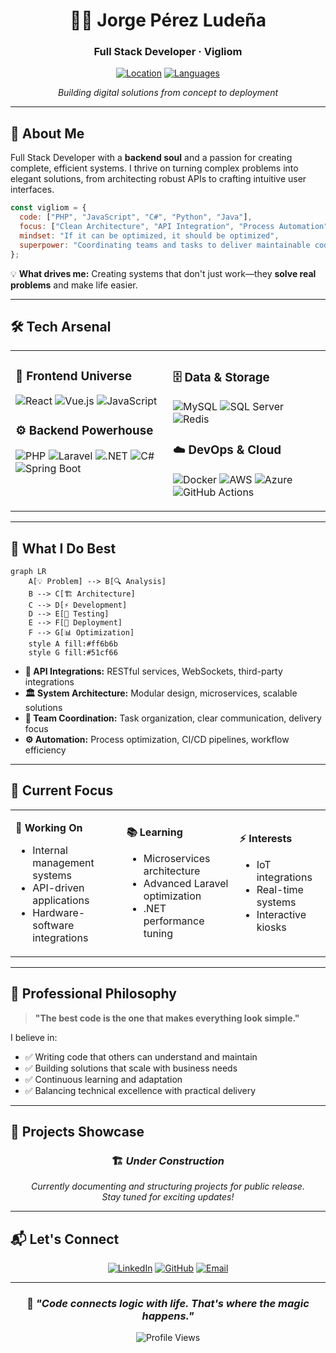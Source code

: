<div align="center">

# 👨‍💻 Jorge Pérez Ludeña

### Full Stack Developer · **Vigliom**

[![Location](https://img.shields.io/badge/📍_Denia,_Alicante-Spain-blue?style=flat-square)](https://goo.gl/maps/alicante)
[![Languages](https://img.shields.io/badge/🌐_Español_|_Valenciano_|_Inglés_|_Codigo_|_Por_Telefono_|_Por_Carta-Languages-green?style=flat-square)](#)

*Building digital solutions from concept to deployment*

---

</div>

## 🎯 About Me

Full Stack Developer with a **backend soul** and a passion for creating complete, efficient systems. I thrive on turning complex problems into elegant solutions, from architecting robust APIs to crafting intuitive user interfaces.

```javascript
const vigliom = {
  code: ["PHP", "JavaScript", "C#", "Python", "Java"],
  focus: ["Clean Architecture", "API Integration", "Process Automation"],
  mindset: "If it can be optimized, it should be optimized",
  superpower: "Coordinating teams and tasks to deliver maintainable code"
};
```

💡 **What drives me:** Creating systems that don't just work—they **solve real problems** and make life easier.

---

## 🛠️ Tech Arsenal

<table>
<tr>
<td valign="top" width="50%">

### 🎨 Frontend Universe
![React](https://img.shields.io/badge/React-20232A?style=for-the-badge&logo=react&logoColor=61DAFB)
![Vue.js](https://img.shields.io/badge/Vue.js-35495E?style=for-the-badge&logo=vue.js&logoColor=4FC08D)
![JavaScript](https://img.shields.io/badge/JavaScript-F7DF1E?style=for-the-badge&logo=javascript&logoColor=black)

### ⚙️ Backend Powerhouse
![PHP](https://img.shields.io/badge/PHP-777BB4?style=for-the-badge&logo=php&logoColor=white)
![Laravel](https://img.shields.io/badge/Laravel-FF2D20?style=for-the-badge&logo=laravel&logoColor=white)
![.NET](https://img.shields.io/badge/.NET-512BD4?style=for-the-badge&logo=dotnet&logoColor=white)
![C#](https://img.shields.io/badge/C%23-239120?style=for-the-badge&logo=c-sharp&logoColor=white)
![Spring Boot](https://img.shields.io/badge/Spring_Boot-6DB33F?style=for-the-badge&logo=springboot&logoColor=white)

</td>
<td valign="top" width="50%">

### 🗄️ Data & Storage
![MySQL](https://img.shields.io/badge/MySQL-4479A1?style=for-the-badge&logo=mysql&logoColor=white)
![SQL Server](https://img.shields.io/badge/SQL_Server-CC2927?style=for-the-badge&logo=microsoft-sql-server&logoColor=white)
![Redis](https://img.shields.io/badge/Redis-DC382D?style=for-the-badge&logo=redis&logoColor=white)

### ☁️ DevOps & Cloud
![Docker](https://img.shields.io/badge/Docker-2496ED?style=for-the-badge&logo=docker&logoColor=white)
![AWS](https://img.shields.io/badge/AWS-232F3E?style=for-the-badge&logo=amazonaws&logoColor=white)
![Azure](https://img.shields.io/badge/Azure-0078D4?style=for-the-badge&logo=microsoftazure&logoColor=white)
![GitHub Actions](https://img.shields.io/badge/GitHub_Actions-2088FF?style=for-the-badge&logo=githubactions&logoColor=white)

</td>
</tr>
</table>

---

## 🎪 What I Do Best

```mermaid
graph LR
    A[💡 Problem] --> B[🔍 Analysis]
    B --> C[🏗️ Architecture]
    C --> D[⚡ Development]
    D --> E[🧪 Testing]
    E --> F[🚀 Deployment]
    F --> G[📊 Optimization]
    style A fill:#ff6b6b
    style G fill:#51cf66
```

- **🔌 API Integrations:** RESTful services, WebSockets, third-party integrations
- **🏛️ System Architecture:** Modular design, microservices, scalable solutions
- **🎯 Team Coordination:** Task organization, clear communication, delivery focus
- **⚙️ Automation:** Process optimization, CI/CD pipelines, workflow efficiency

---

## 🌱 Current Focus

<table>
<tr>
<td>

**🔭 Working On**
- Internal management systems
- API-driven applications
- Hardware-software integrations

</td>
<td>

**📚 Learning**
- Microservices architecture
- Advanced Laravel optimization
- .NET performance tuning

</td>
<td>

**⚡ Interests**
- IoT integrations
- Real-time systems
- Interactive kiosks

</td>
</tr>
</table>

---

## 💼 Professional Philosophy

> **"The best code is the one that makes everything look simple."**

I believe in:
- ✅ Writing code that others can understand and maintain
- ✅ Building solutions that scale with business needs
- ✅ Continuous learning and adaptation
- ✅ Balancing technical excellence with practical delivery

---

## 🚧 Projects Showcase

<div align="center">

### 🏗️ *Under Construction*

*Currently documenting and structuring projects for public release.*  
*Stay tuned for exciting updates!*

</div>

---

## 📬 Let's Connect

<div align="center">

[![LinkedIn](https://img.shields.io/badge/LinkedIn-Jorge_Pérez_Ludeña-0077B5?style=for-the-badge&logo=linkedin&logoColor=white)](https://www.linkedin.com/in/jorpelu/)
[![GitHub](https://img.shields.io/badge/GitHub-Vigliom-181717?style=for-the-badge&logo=github&logoColor=white)](https://github.com/vigliom)
[![Email](https://img.shields.io/badge/Email-Contact_Me-D14836?style=for-the-badge&logo=gmail&logoColor=white)](mailto:jorgeperez96jpl@gmail.com)

</div>

---

<div align="center">

### 💭 *"Code connects logic with life. That's where the magic happens."*

![Profile Views](https://komarev.com/ghpvc/?username=vigliom&color=blueviolet&style=flat-square)

</div>

